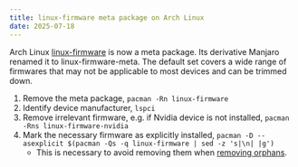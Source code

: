 ```yaml
---
title: linux-firmware meta package on Arch Linux
date: 2025-07-18
---
```


Arch Linux [linux-firmware](https://archlinux.org/packages/core/any/linux-firmware/) is now a meta package. Its derivative Manjaro renamed it to linux-firmware-meta. The default set covers a wide range of firmwares that may not be applicable to most devices and can be trimmed down.

1. Remove the meta package, `pacman -Rn linux-firmware`
2. Identify device manufacturer, `lspci`
3. Remove irrelevant firmware, e.g. if Nvidia device is not installed, `pacman -Rns linux-firmware-nvidia`
4. Mark the necessary firmware as explicitly installed, `pacman -D --asexplicit $(pacman -Qs -q linux-firmware | sed -z 's|\n| |g')`
   - This is necessary to avoid removing them when [removing orphans](<https://wiki.archlinux.org/title/Pacman/Tips_and_tricks#Removing_unused_packages_(orphans)>).
